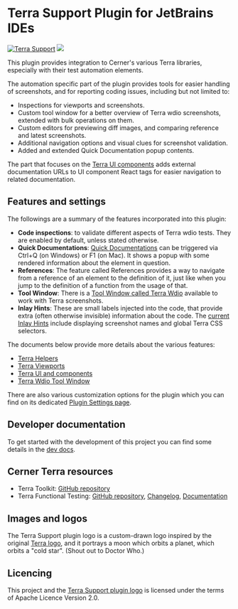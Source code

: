 # Terra Support Plugin for JetBrains IDEs

[![Terra Support](https://img.shields.io/jetbrains/plugin/v/15430-terra-support)](https://plugins.jetbrains.com/plugin/15430-terra-support)
![](https://img.shields.io/badge/since-v2021.3-blue)

<!-- Plugin description -->
This plugin provides integration to Cerner's various Terra libraries, especially with their test automation elements.

The automation specific part of the plugin provides tools for easier handling of screenshots, and for reporting
coding issues, including but not limited to:
- Inspections for viewports and screenshots.
- Custom tool window for a better overview of Terra wdio screenshots, extended with bulk operations on them.
- Custom editors for previewing diff images, and comparing reference and latest screenshots.
- Additional navigation options and visual clues for screenshot validation.
- Added and extended Quick Documentation popup contents.

The part that focuses on the [Terra UI components](https://engineering.cerner.com/terra-ui/home/terra-ui/index") adds
external documentation URLs to UI component React tags for easier navigation to related documentation.
<!-- Plugin description end -->

## Features and settings

The followings are a summary of the features incorporated into this plugin:

- **Code inspections**: to validate different aspects of Terra wdio tests. They are enabled by default, unless stated otherwise.
- **Quick Documentations**: [Quick Documentations](https://www.jetbrains.com/help/idea/viewing-reference-information.html?keymap=primary_windows#inline-quick-documentation)
  can be triggered via Ctrl+Q (on Windows) or F1 (on Mac). It shows a popup with some rendered information about the element in question.
- **References**: The feature called References provides a way to navigate from a reference of an element to the definition of it,
  just like when you jump to the definition of a function from the usage of that.
- **Tool Window**: There is a [Tool Window called Terra Wdio](/docs/terra_wdio_tool_window.md) available to work with Terra screenshots.
- **Inlay Hints**: These are small labels injected into the code, that provide extra (often otherwise invisible) information about the code.
  The [current Inlay Hints](docs/terra_helpers.md#inlay-hints) include displaying screenshot names and global Terra CSS selectors.

The documents below provide more details about the various features:

- [Terra Helpers](docs/terra_helpers.md)
- [Terra Viewports](docs/terra_viewports.md)
- [Terra UI and components](docs/terra_ui.md)
- [Terra Wdio Tool Window](docs/terra_wdio_tool_window.md)

There are also various customization options for the plugin which you can find on its dedicated [Plugin Settings page](docs/terra_settings.md).

## Developer documentation

To get started with the development of this project you can find some details in the [dev docs](docs/devdocs.md).

## Cerner Terra resources

- Terra Toolkit: [GitHub repository](https://github.com/cerner/terra-toolkit)
- Terra Functional Testing: [GitHub repository](https://github.com/cerner/terra-toolkit/tree/main/packages/terra-functional-testing), [Changelog](https://github.com/cerner/terra-toolkit/blob/main/packages/terra-functional-testing/CHANGELOG.md),
[Documentation](https://engineering.cerner.com/terra-ui/dev_tools/cerner-terra-toolkit-docs/terra-functional-testing/about)

## Images and logos

The Terra Support plugin logo is a custom-drawn logo inspired by the original [Terra logo](https://engineering.cerner.com/terra-ui/home/terra-ui/index),
and it portrays a moon which orbits a planet, which orbits a "cold star". (Shout out to Doctor Who.)

## Licencing

This project and the [Terra Support plugin logo](src/main/resources/META-INF/pluginIcon.svg) is licensed under the terms of Apache Licence Version 2.0.
